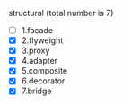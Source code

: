 structural (total number is 7)
- [ ] 1.facade
- [x] 2.flyweight
- [x] 3.proxy
- [x] 4.adapter
- [x] 5.composite
- [x] 6.decorator
- [x] 7.bridge
